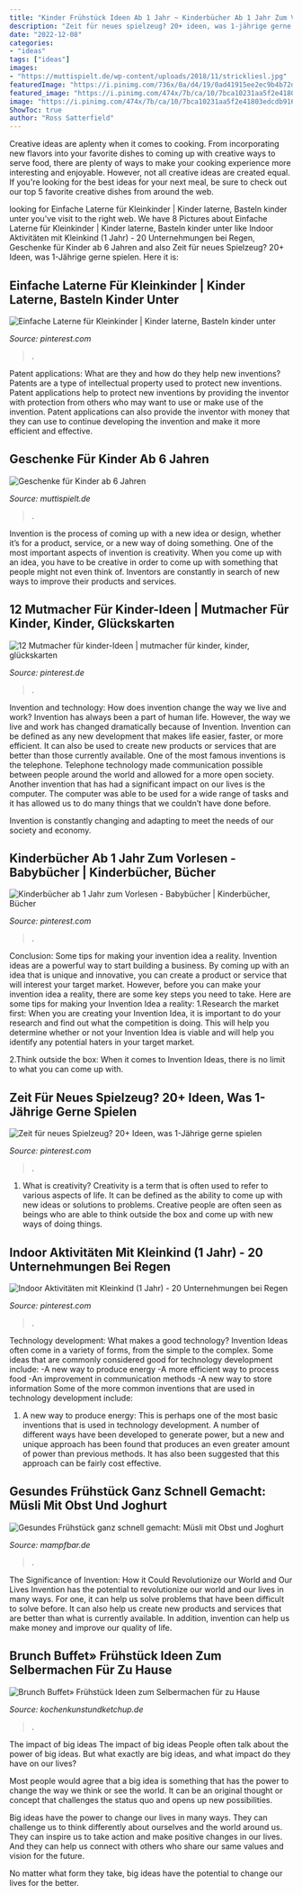 ```yaml
---
title: "Kinder Frühstück Ideen Ab 1 Jahr ~ Kinderbücher Ab 1 Jahr Zum Vorlesen"
description: "Zeit für neues spielzeug? 20+ ideen, was 1-jährige gerne spielen"
date: "2022-12-08"
categories:
- "ideas"
tags: ["ideas"]
images:
- "https://muttispielt.de/wp-content/uploads/2018/11/strickliesl.jpg"
featuredImage: "https://i.pinimg.com/736x/0a/d4/19/0ad41915ee2ec9b4b72ddc2b48bda093.jpg"
featured_image: "https://i.pinimg.com/474x/7b/ca/10/7bca10231aa5f2e41803edcdb9162413.jpg"
image: "https://i.pinimg.com/474x/7b/ca/10/7bca10231aa5f2e41803edcdb9162413.jpg"
ShowToc: true
author: "Ross Satterfield"
---
```



Creative ideas are aplenty when it comes to cooking. From incorporating new flavors into your favorite dishes to coming up with creative ways to serve food, there are plenty of ways to make your cooking experience more interesting and enjoyable. However, not all creative ideas are created equal. If you're looking for the best ideas for your next meal, be sure to check out our top 5 favorite creative dishes from around the web.

	

		
looking for Einfache Laterne für Kleinkinder | Kinder laterne, Basteln kinder unter you've visit to the right web. We have 8 Pictures about Einfache Laterne für Kleinkinder | Kinder laterne, Basteln kinder unter like Indoor Aktivitäten mit Kleinkind (1 Jahr) - 20 Unternehmungen bei Regen, Geschenke für Kinder ab 6 Jahren and also Zeit für neues Spielzeug? 20+ Ideen, was 1-Jährige gerne spielen. Here it is:
		
    
## Einfache Laterne Für Kleinkinder | Kinder Laterne, Basteln Kinder Unter

<img loading=lazy src="https://i.pinimg.com/474x/7b/ca/10/7bca10231aa5f2e41803edcdb9162413.jpg" onerror="this.onerror=null;this.src='https://tse2.mm.bing.net/th?id=OIP.2YIgCKeIiYYWfQsIphSyYQAAAA&amp;pid=15.1';" alt="Einfache Laterne für Kleinkinder | Kinder laterne, Basteln kinder unter">

_Source: pinterest.com_

>. 

	

Patent applications: What are they and how do they help new inventions?
Patents are a type of intellectual property used to protect new inventions. Patent applications help to protect new inventions by providing the inventor with protection from others who may want to use or make use of the invention. Patent applications can also provide the inventor with money that they can use to continue developing the invention and make it more efficient and effective.

    
## Geschenke Für Kinder Ab 6 Jahren

<img loading=lazy src="https://muttispielt.de/wp-content/uploads/2018/11/strickliesl.jpg" onerror="this.onerror=null;this.src='https://tse1.mm.bing.net/th?id=OIP.eAVNdKFQk0OXTGleLIMOdwAAAA&amp;pid=15.1';" alt="Geschenke für Kinder ab 6 Jahren">

_Source: muttispielt.de_

>. 

	

Invention is the process of coming up with a new idea or design, whether it’s for a product, service, or a new way of doing something. One of the most important aspects of invention is creativity. When you come up with an idea, you have to be creative in order to come up with something that people might not even think of. Inventors are constantly in search of new ways to improve their products and services.

    
## 12 Mutmacher Für Kinder-Ideen | Mutmacher Für Kinder, Kinder, Glückskarten

<img loading=lazy src="https://i.pinimg.com/474x/4b/79/be/4b79beebba60dbb3106b22ef715bab2d.jpg" onerror="this.onerror=null;this.src='https://tse3.mm.bing.net/th?id=OIP.IAvedY2UWbE0GN1i4kfU7wAAAA&amp;pid=15.1';" alt="12 Mutmacher für kinder-Ideen | mutmacher für kinder, kinder, glückskarten">

_Source: pinterest.de_

>. 

	

Invention and technology: How does invention change the way we live and work?
Invention has always been a part of human life. However, the way we live and work has changed dramatically because of Invention. Invention can be defined as any new development that makes life easier, faster, or more efficient. It can also be used to create new products or services that are better than those currently available.
One of the most famous inventions is the telephone. Telephone technology made communication possible between people around the world and allowed for a more open society. Another invention that has had a significant impact on our lives is the computer. The computer was able to be used for a wide range of tasks and it has allowed us to do many things that we couldn’t have done before.

Invention is constantly changing and adapting to meet the needs of our society and economy.

    
## Kinderbücher Ab 1 Jahr Zum Vorlesen - Babybücher | Kinderbücher, Bücher

<img loading=lazy src="https://i.pinimg.com/736x/e8/1a/24/e81a248cb4755539361dbda26b428076.jpg" onerror="this.onerror=null;this.src='https://tse2.mm.bing.net/th?id=OIP.F4Sl0Cg6yRSpxig_aHAqrAHaFu&amp;pid=15.1';" alt="Kinderbücher ab 1 Jahr zum Vorlesen - Babybücher | Kinderbücher, Bücher">

_Source: pinterest.com_

>. 

	

Conclusion: Some tips for making your invention idea a reality.
Invention ideas are a powerful way to start building a business. By coming up with an idea that is unique and innovative, you can create a product or service that will interest your target market. However, before you can make your invention idea a reality, there are some key steps you need to take. Here are some tips for making your Invention Idea a reality:
1.Research the market first: When you are creating your Invention Idea, it is important to do your research and find out what the competition is doing. This will help you determine whether or not your Invention Idea is viable and will help you identify any potential haters in your target market.

2.Think outside the box: When it comes to Invention Ideas, there is no limit to what you can come up with.

    
## Zeit Für Neues Spielzeug? 20+ Ideen, Was 1-Jährige Gerne Spielen

<img loading=lazy src="https://i.pinimg.com/originals/3d/bf/90/3dbf9034c59cc7230654372be1794e53.jpg" onerror="this.onerror=null;this.src='https://tse1.mm.bing.net/th?id=OIP.AygdwnNOM3NgfgkAM7HiRgHaPH&amp;pid=15.1';" alt="Zeit für neues Spielzeug? 20+ Ideen, was 1-Jährige gerne spielen">

_Source: pinterest.com_

>. 

	

1. What is creativity?
Creativity is a term that is often used to refer to various aspects of life. It can be defined as the ability to come up with new ideas or solutions to problems. Creative people are often seen as beings who are able to think outside the box and come up with new ways of doing things.

    
## Indoor Aktivitäten Mit Kleinkind (1 Jahr) - 20 Unternehmungen Bei Regen

<img loading=lazy src="https://i.pinimg.com/736x/0a/d4/19/0ad41915ee2ec9b4b72ddc2b48bda093.jpg" onerror="this.onerror=null;this.src='https://tse3.mm.bing.net/th?id=OIP.imnofOcVRlB2dAVZ381BvQHaJ7&amp;pid=15.1';" alt="Indoor Aktivitäten mit Kleinkind (1 Jahr) - 20 Unternehmungen bei Regen">

_Source: pinterest.com_

>. 

	

Technology development: What makes a good technology?
Invention Ideas often come in a variety of forms, from the simple to the complex. Some ideas that are commonly considered good for technology development include: 
-A new way to produce energy 
-A more efficient way to process food 
-An improvement in communication methods 
-A new way to store information 
Some of the more common inventions that are used in technology development include:


1) A new way to produce energy: This is perhaps one of the most basic inventions that is used in technology development. A number of different ways have been developed to generate power, but a new and unique approach has been found that produces an even greater amount of power than previous methods. It has also been suggested that this approach can be fairly cost effective.

    
## Gesundes Frühstück Ganz Schnell Gemacht: Müsli Mit Obst Und Joghurt

<img loading=lazy src="https://mampfbar.de/wp-content/uploads/2017/09/muesli-mit-obst-7-mampfbar-titel.jpg" onerror="this.onerror=null;this.src='https://tse1.mm.bing.net/th?id=OIP.Jxqwge36brMYwkwxT667zgHaE8&amp;pid=15.1';" alt="Gesundes Frühstück ganz schnell gemacht: Müsli mit Obst und Joghurt">

_Source: mampfbar.de_

>. 

	

The Significance of Invention: How it Could Revolutionize our World and Our Lives
Invention has the potential to revolutionize our world and our lives in many ways. For one, it can help us solve problems that have been difficult to solve before. It can also help us create new products and services that are better than what is currently available. In addition, invention can help us make money and improve our quality of life.

    
## Brunch Buffet» Frühstück Ideen Zum Selbermachen Für Zu Hause

<img loading=lazy src="https://kochenkunstundketchup.de/wp-content/uploads/2014/10/DSC05540.jpg" onerror="this.onerror=null;this.src='https://tse4.mm.bing.net/th?id=OIP.w5656-vw8HJgrzNCE764_QHaE6&amp;pid=15.1';" alt="Brunch Buffet» Frühstück Ideen zum Selbermachen für zu Hause">

_Source: kochenkunstundketchup.de_

>. 

	

The impact of big ideas
The impact of big ideas
People often talk about the power of big ideas. But what exactly are big ideas, and what impact do they have on our lives?

Most people would agree that a big idea is something that has the power to change the way we think or see the world. It can be an original thought or concept that challenges the status quo and opens up new possibilities.

Big ideas have the power to change our lives in many ways. They can challenge us to think differently about ourselves and the world around us. They can inspire us to take action and make positive changes in our lives. And they can help us connect with others who share our same values and vision for the future.

No matter what form they take, big ideas have the potential to change our lives for the better.

